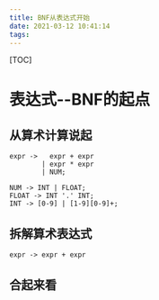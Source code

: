 ```yaml
---
title: BNF从表达式开始
date: 2021-03-12 10:41:14
tags:
---
```


[TOC]

# 表达式--BNF的起点
## 从算术计算说起
```
expr ->   expr + expr 
        | expr * expr
        | NUM;

NUM -> INT | FLOAT;
FLOAT -> INT '.' INT;
INT -> [0-9] | [1-9][0-9]+;
```
## 拆解算术表达式
``` expr -> expr + expr ```

## 合起来看
## 

